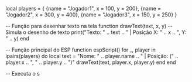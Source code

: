 local players = {
    {name = "Jogador1", x = 100, y = 200},
    {name = "Jogador2", x = 300, y = 400},
    {name = "Jogador3", x = 150, y = 250}
}

-- Função para desenhar texto na tela
function drawText(text, x, y)
    -- Simula o desenho de texto
    print("Texto: " .. text .. " | Posição X: " .. x .. ", Y: " .. y)
end

-- Função principal do ESP
function espScript()
    for _, player in ipairs(players) do
        local text = "Nome: " .. player.name .. " | Posição: (" .. player.x .. ", " .. player.y .. ")"
        drawText(text, player.x, player.y)
    end
end

-- Executa o s

